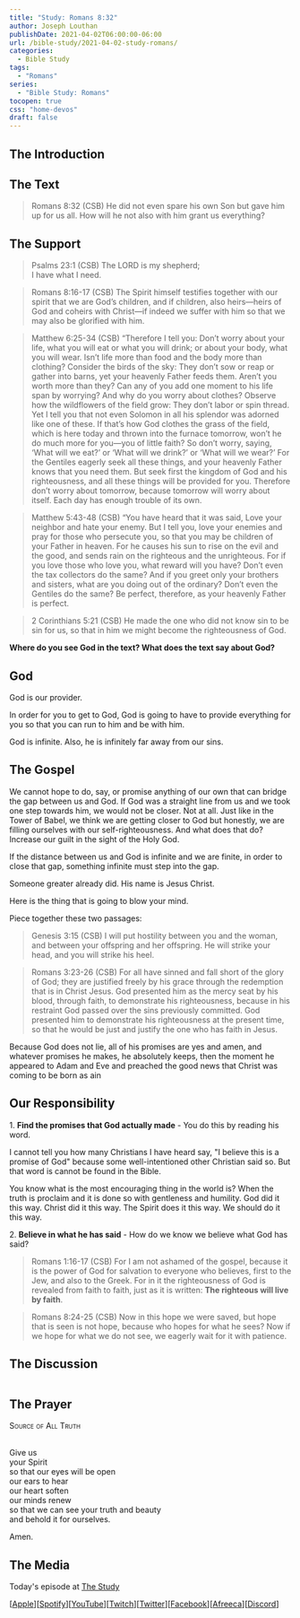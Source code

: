 ```yaml
---
title: "Study: Romans 8:32"
author: Joseph Louthan
publishDate: 2021-04-02T06:00:00-06:00
url: /bible-study/2021-04-02-study-romans/
categories:
  - Bible Study
tags:
  - "Romans"
series:
  - "Bible Study: Romans"
tocopen: true
css: "home-devos"
draft: false
---
```

## The Introduction

## The Text

>Romans 8:32 (CSB) He did not even spare his own Son but gave him up for us all. How will he not also with him grant us everything?

<div style="page-break-after: always;"></div>

## The Support

>Psalms 23:1 (CSB) The LORD is my shepherd;  
>I have what I need.

>Romans 8:16-17 (CSB) The Spirit himself testifies together with our spirit that we are God’s children, and if children, also heirs—heirs of God and coheirs with Christ—if indeed we suffer with him so that we may also be glorified with him.

>Matthew 6:25-34 (CSB) “Therefore I tell you: Don’t worry about your life, what you will eat or what you will drink; or about your body, what you will wear. Isn’t life more than food and the body more than clothing? Consider the birds of the sky: They don’t sow or reap or gather into barns, yet your heavenly Father feeds them. Aren’t you worth more than they? Can any of you add one moment to his life span by worrying? And why do you worry about clothes? Observe how the wildflowers of the field grow: They don’t labor or spin thread. Yet I tell you that not even Solomon in all his splendor was adorned like one of these. If that’s how God clothes the grass of the field, which is here today and thrown into the furnace tomorrow, won’t he do much more for you—you of little faith? So don’t worry, saying, ‘What will we eat?’ or ‘What will we drink?’ or ‘What will we wear?’ For the Gentiles eagerly seek all these things, and your heavenly Father knows that you need them. But seek first the kingdom of God and his righteousness, and all these things will be provided for you. Therefore don’t worry about tomorrow, because tomorrow will worry about itself. Each day has enough trouble of its own.

>Matthew 5:43-48 (CSB) “You have heard that it was said, Love your neighbor and hate your enemy. But I tell you, love your enemies and pray for those who persecute you, so that you may be children of your Father in heaven. For he causes his sun to rise on the evil and the good, and sends rain on the righteous and the unrighteous. For if you love those who love you, what reward will you have? Don’t even the tax collectors do the same? And if you greet only your brothers and sisters, what are you doing out of the ordinary? Don’t even the Gentiles do the same? Be perfect, therefore, as your heavenly Father is perfect.

>2 Corinthians 5:21 (CSB) He made the one who did not know sin to be sin for us, so that in him we might become the righteousness of God.

<div style="page-break-after: always;"></div>

**Where do you see God in the text? What does the text say about God?**

## God

God is our provider.

In order for you to get to God, God is going to have to provide everything for you so that you can run to him and be with him.

God is infinite. Also, he is infinitely far away from our sins.

<div style="page-break-after: always;"></div>

## The Gospel

We cannot hope to do, say, or promise anything of our own that can bridge the gap between us and God. If God was a straight line from us and we took one step towards him, we would not be closer. Not at all. Just like in the Tower of Babel, we think we are getting closer to God but honestly, we are filling ourselves with our self-righteousness. And what does that do? Increase our guilt in the sight of the Holy God.

If the distance between us and God is infinite and we are finite, in order to close that gap, something infinite must step into the gap.

Someone greater already did. His name is Jesus Christ.

Here is the thing that is going to blow your mind.

Piece together these two passages:

>Genesis 3:15 (CSB) I will put hostility between you and the woman,
>and between your offspring and her offspring.
>He will strike your head,
>and you will strike his heel.

>Romans 3:23-26 (CSB) For all have sinned and fall short of the glory of God; they are justified freely by his grace through the redemption that is in Christ Jesus. God presented him as the mercy seat by his blood, through faith, to demonstrate his righteousness, because in his restraint God passed over the sins previously committed. God presented him to demonstrate his righteousness at the present time, so that he would be just and justify the one who has faith in Jesus.

Because God does not lie, all of his promises are yes and amen, and whatever promises he makes, he absolutely keeps, then the moment he appeared to Adam and Eve and preached the good news that Christ was coming to be born as ain 

<div style="page-break-after: always;"></div>

## Our Responsibility

1\. **Find the promises that God actually made** - You do this by reading his word.

I cannot tell you how many Christians I have heard say, "I believe this is a promise of God" because some well-intentioned other Christian said so. But that word is cannot be found in the Bible.

You know what is the most encouraging thing in the world is? When the truth is proclaim and it is done so with gentleness and humility. God did it this way. Christ did it this way. The Spirit does it this way. We should do it this way.

2\. **Believe in what he has said** - How do we know we believe what God has said?

>Romans 1:16-17 (CSB) For I am not ashamed of the gospel, because it is the power of God for salvation to everyone who believes, first to the Jew, and also to the Greek. For in it the righteousness of God is revealed from faith to faith, just as it is written: **The righteous will live by faith**.

>Romans 8:24-25 (CSB) Now in this hope we were saved, but hope that is seen is not hope, because who hopes for what he sees? Now if we hope for what we do not see, we eagerly wait for it with patience.

## The Discussion

```text

```

## The Prayer

<div style="font-variant: small-caps;">
Source of All Truth
</div>
&nbsp;

Give us  
  your Spirit  
  so that our eyes will be open  
  our ears to hear  
  our heart soften  
  our minds renew  
  so that we can see your truth and beauty  
  and behold it for ourselves.

Amen.

## The Media

Today's episode at [The Study](http://study.theologic.us/podcast/)

\[[Apple](https://podcasts.apple.com/us/podcast/the-study/id1557102127)\]\[[Spotify](https://open.spotify.com/show/0Xs5qsNvWePyRqcmtOTPkR)\]\[[YouTube](http://youtube.theologic.us)\]\[[Twitch](http://twitch.theologic.us)\]\[[Twitter](https://twitter.com/theologic_us)\]\[[Facebook](https://www.facebook.com/groups/462231051477464)\]\[[Afreeca](https://bj.afreecatv.com/theologicus)\]\[[Discord](http://discord.theologic.us)\]

